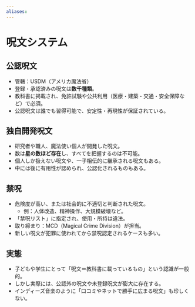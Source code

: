 ```yaml
---
aliases:
---
```

# 呪文システム

## 公認呪文
- 管轄：USDM（アメリカ魔法省）
- 登録・承認済みの呪文は**数千種類**。
- 教科書に掲載され、免許試験や公共利用（医療・建築・交通・安全保障など）で必須。
- 公認呪文は誰でも習得可能で、安定性・再現性が保証されている。

## 独自開発呪文
- 研究者や職人、魔法使い個人が開発した呪文。
- 数は**星の数ほど存在**し、すべてを把握するのは不可能。
- 個人しか扱えない呪文や、一子相伝的に継承される呪文もある。
- 中には後に有用性が認められ、公認化されるものもある。

## 禁呪
- 危険度が高い、または社会的に不適切と判断された呪文。
  - 例：人体改造、精神操作、大規模破壊など。
- 「禁呪リスト」に指定され、使用・所持は違法。
- 取り締まり：MCD（Magical Crime Division）が担当。
- 新しい呪文が犯罪に使われてから禁呪認定されるケースも多い。

## 実態
- 子どもや学生にとって「呪文＝教科書に載っているもの」という認識が一般的。
- しかし実際には、公認外の呪文や未登録呪文が膨大に存在する。
- インディーズ音楽のように「口コミやネットで勝手に広まる呪文」も珍しくない。
